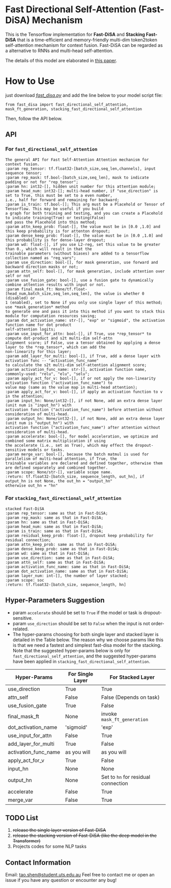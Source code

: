 # Fast Directional Self-Attention (Fast-DiSA) Mechanism

This is the Tensorflow implementation for **Fast-DiSA** and **Stacking Fast-DiSA** that is a time-efficient and memory-friendly multi-dim token2token self-attention mechanism for context fusion. Fast-DiSA can be regarded as a alternative to RNNs and multi-head self-attention.

The details of this model are elaborated in [this paper](https://arxiv.org/abs/1805.00912).

# How to Use
just download [*fast_disa.py*](https://github.com/taoshen58/DiSAN/tree/master/Fast-DiSA/fast_disa.py) and add the line below to your model script file:

    from fast_disa import fast_directional_self_attention, mask_ft_generation, stacking_fast_directional_self_attention
    
    
Then, follow the API below. 


## API

### For `fast_directional_self_attention`

    The general API for Fast Self-Attention Attention mechanism for context fusion.
    :param rep_tensor: tf.float32-[batch_size,seq_len,channels], input sequence tensor;
    :param rep_mask: tf.bool-[batch_size,seq_len], mask to indicate padding or not for "rep_tensor";
    :param hn: int32-[], hidden unit number for this attention module;
    :param head_num: int32-[]; multi-head number, if "use_direction" is set to True, this must be set to a even number,
    i.e., half for forward and remaining for backward;
    :param is_train: tf.bool-[]; This arg must be a Placehold or Tensor of Tensorflow. This may be useful if you build
    a graph for both training and testing, and you can create a Placehold to indicate training(True) or testing(False)
    and pass the Placehold into this method;
    :param attn_keep_prob: float-[], the value must be in [0.0 ,1.0] and this keep probability is for attenton dropout;
    :param dense_keep_prob: float-[], the value must be in [0.0 ,1.0] and this probability is for dense-layer dropout;
    :param wd: float-[], if you use L2-reg, set this value to be greater than 0., which will result in that the
    trainable parameters (without biases) are added to a tensorflow collection named as "reg_vars";
    :param use_direction: bool-[], for mask generation, use forward and backward direction masks or not;
    :param attn_self: bool-[], for mask generation, include attention over self or not
    :param use_fusion_gate: bool-[], use a fusion gate to dynamically combine attention results with input or not.
    :param final_mask_ft: None/tf.float-[head_num,batch_size,seq_len,seq_len], the value is whether 0 (disabled) or
    1 (enabled), set to None if you only use single layer of this method; use *mask_generation* method
    to generate one and pass it into this method if you want to stack this module for computation resources saving;
    :param dot_activation_name: str-[], "exp" or "sigmoid", the activation function name for dot product
    self-attention logits;
    :param use_input_for_attn: bool-[], if True, use *rep_tensor* to compute dot-product and s2t multi-dim self-attn
    alignment score; if False, use a tensor obtained by applying a dense layer to the *rep_tensor*, which can add the
    non-linearity for this layer;
    :param add_layer_for_multi: bool-[], if True, add a dense layer with activation func -- "activation_func_name"
    to calculate the s2t multi-dim self-attention alignment score;
    :param activation_func_name: str-[], activation function name, commonly-used: "relu", "elu", "selu";
    :param apply_act_for_v: bool-[], if or not apply the non-linearity activation function ("activation_func_name") to
    value map (same as the value map in multi-head attention);
    :param apply_act_for_v: bool-[], if apply an activation function to v in the attention;
    :param input_hn: None/int32-[], if not None, add an extra dense layer (unit num is "input_hn") with
    activation function ("activation_func_name") before attention without consideration of multi-head.
    :param output_hn: None/int32-[], if not None, add an extra dense layer (unit num is "output_hn") with
    activation function ("activation_func_name") after attention without consideration of multi-head.
    :param accelerate: bool-[], for model acceleration, we optimize and combined some matrix multiplication if using
    the accelerate (i.e., set as True), which may effect the dropout-sensitive models or tasks.
    :param merge_var: bool-[], because the batch matmul is used for parallelism of multi-head attention, if True, the
    trainable variables are declared and defined together, otherwise them are defined separately and combined together.
    :param scope: None/str-[], variable scope name.
    :return: tf.float32-[batch_size, sequence_length, out_hn], if output_hn is not None, the out_hn = "output_hn"
    otherwise out_hn = "hn"
    
### For `stacking_fast_directional_self_attention`
    stacked Fast-DiSA
    :param rep_tensor: same as that in Fast-DiSA;
    :param rep_mask: same as that in Fast-DiSA;
    :param hn: same as that in Fast-DiSA;
    :param head_num: same as that in Fast-DiSA;
    :param is_train: same as that in Fast-DiSA;
    :param residual_keep_prob: float-[], dropout keep probability for residual connection;
    :param attn_keep_prob: same as that in Fast-DiSA;
    :param dense_keep_prob: same as that in Fast-DiSA;
    :param wd: same as that in Fast-DiSA;
    :param use_direction: same as that in Fast-DiSA;
    :param attn_self: same as that in Fast-DiSA;
    :param activation_func_name: same as that in Fast-DiSA;
    :param dot_activation_name: same as that in Fast-DiSA;
    :param layer_num: int-[], the number of layer stacked;
    :param scope: soc
    :return: tf.float32-[batch_size, sequence_length, hn]



## Hyper-Parameters Suggestion 

* param `accelerate` should be set to `True` if the model or task is dropout-sensitive.
* param `use_direction` should be set to `False` when the input is not order-related.
* The hyper-params choosing for both single layer and stacked layer is detailed in the Table below. The reason why we choose params like this is that we need a fastest and simplest fast-disa model for the stacking. Note that the suggested hyper-params below is only for `fast_directional_self_attention`, and the suggested hyper-params have been applied in `stacking_fast_directional_self_attention`.

| Hyper-Params | For Single Layer | For Stacked Layer |
| --- | --- | --- |
| use_direction | True | True |
| attn_self | False | False (Depends on task) |
| use_fusion_gate | True | False |
| final_mask_ft | None | invoke `mask_ft_generation` |
| dot_activation_name | 'sigmoid' | 'exp' |
| use_input_for_attn | False | True |
| add_layer_for_multi | True | False |
| activation_func_name | as you will | as you will |
| apply_act_for_v | True | False |
| input_hn | None | None |
| output_hn | None | Set to `hn` for residual connection |
| accelerate | False | True |
| merge_var | False | True |

## TODO List
1. ~~release the single layer version of Fast-DiSA~~
2. ~~release the stacking version of Fast-DiSA (like the deep model in the Transformer)~~
3. Projects codes for some NLP tasks

## Contact Information
Email: [tao.shen@student.uts.edu.au](mailto:tao.shen@student.uts.edu.au)
Feel free to contact me or open an issue if you have any question or encounter any bug!




